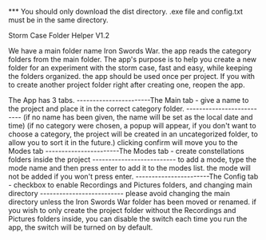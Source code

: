*** You should only download the dist directory. .exe file and config.txt must be in the same directory.

Storm Case Folder Helper V1.2

We have a main folder name Iron Swords War.
the app reads the category folders from the main folder.
The app's purpose is to help you create a new folder for an experiment with the storm case, fast and easy, while keeping the folders organized.
the app should be used once per project. If you with to create another project folder right after creating one, reopen the app.

The App has 3 tabs.
-----------------------The Main tab - give a name to the project and place it in the correct category folder. --------------------------
(if no name has been given, the name will be set as the local date and time)
(if no category were chosen, a popup will appear, if you don't want to choose a category, the project will be created in an uncategorized folder, to allow you to sort it in the future.)
clicking confirm will move you to the Modes tab
-----------------------The Modes tab - create constellations folders inside the project --------------------------
to add a mode, type the mode name and then press enter to add it to the modes list.
the mode will not be added if you won't press enter.
-----------------------The Config tab - checkbox to enable Recordings and Pictures folders, and changing main directory --------------------------
please avoid changing the main directory unless the Iron Swords War folder has been moved or renamed.
if you wish to only create the project folder without the Recordings and Pictures folders inside, you can disable the switch
each time you run the app, the switch will be turned on by default.
